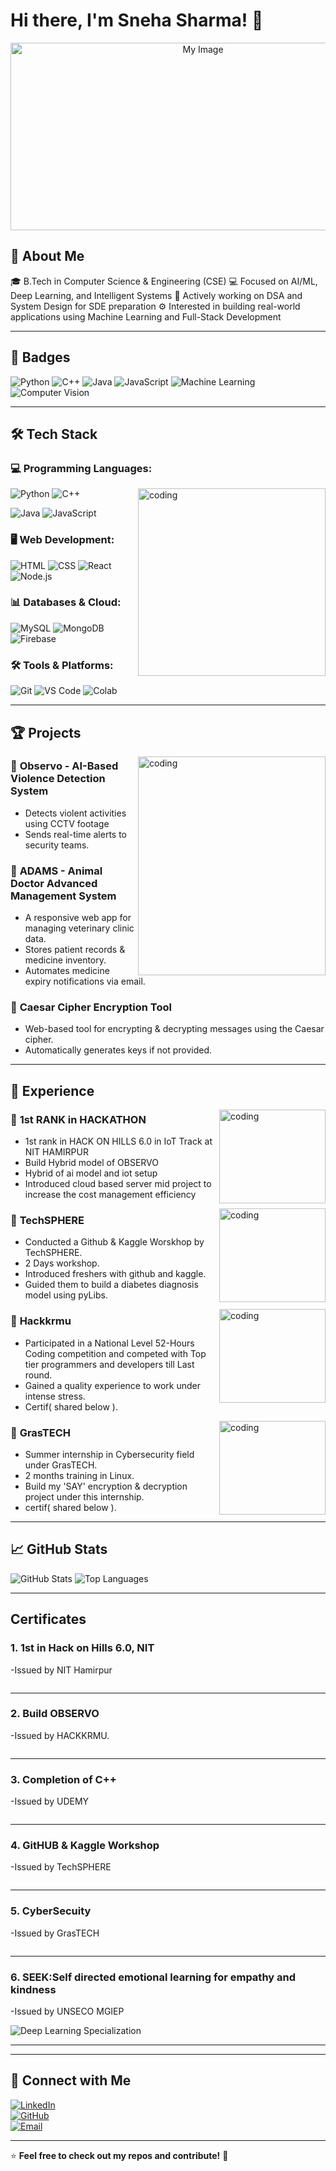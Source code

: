 
# Hi there, I'm Sneha Sharma! 👋
<p align="center">
  <img src="https://github.com/Yashmalik2004/Yashmalik2004/blob/main/YM-LOGO.webp" alt="My Image" width="600" height="300">
</p>


## 🚀 About Me
🎓 B.Tech in Computer Science & Engineering (CSE)
💻 Focused on AI/ML, Deep Learning, and Intelligent Systems
🧠 Actively working on DSA and System Design for SDE preparation
⚙️ Interested in building real-world applications using Machine Learning and Full-Stack Development

---

## 🏅 Badges
![Python](https://img.shields.io/badge/Python-3776AB?style=for-the-badge&logo=python&logoColor=white)
![C++](https://img.shields.io/badge/C++-00599C?style=for-the-badge&logo=cplusplus&logoColor=white)
![Java](https://img.shields.io/badge/Java-007396?style=for-the-badge&logo=java&logoColor=white)
![JavaScript](https://img.shields.io/badge/JavaScript-F7DF1E?style=for-the-badge&logo=javascript&logoColor=black)
![Machine Learning](https://img.shields.io/badge/Machine%20Learning-%2300C853?style=for-the-badge&logo=tensorflow&logoColor=white)
![Computer Vision](https://img.shields.io/badge/Computer%20Vision-%23008080?style=for-the-badge&logo=opencv&logoColor=white)

---

## 🛠 Tech Stack

### **💻 Programming Languages:**


<img align="right" alt="coding" width=300 boder-radius=10 src="https://cdnb.artstation.com/p/assets/images/images/028/991/999/original/anna-havrylyukh-.gif?1596125112">


![Python](https://img.shields.io/badge/Python-3776AB?style=for-the-badge&logo=python&logoColor=white)
![C++](https://img.shields.io/badge/C++-00599C?style=for-the-badge&logo=cplusplus&logoColor=white)


![Java](https://img.shields.io/badge/Java-007396?style=for-the-badge&logo=java&logoColor=white)
![JavaScript](https://img.shields.io/badge/JavaScript-F7DF1E?style=for-the-badge&logo=javascript&logoColor=black)

### **🖥️ Web Development:**
![HTML](https://img.shields.io/badge/HTML5-E34F26?style=for-the-badge&logo=html5&logoColor=white)
![CSS](https://img.shields.io/badge/CSS3-1572B6?style=for-the-badge&logo=css3&logoColor=white)
![React](https://img.shields.io/badge/React-61DAFB?style=for-the-badge&logo=react&logoColor=black)
![Node.js](https://img.shields.io/badge/Node.js-339933?style=for-the-badge&logo=nodedotjs&logoColor=white)

### **📊 Databases & Cloud:**
![MySQL](https://img.shields.io/badge/MySQL-4479A1?style=for-the-badge&logo=mysql&logoColor=white)
![MongoDB](https://img.shields.io/badge/MongoDB-4EA94B?style=for-the-badge&logo=mongodb&logoColor=white)
![Firebase](https://img.shields.io/badge/Firebase-FFCA28?style=for-the-badge&logo=firebase&logoColor=black)

### **🛠 Tools & Platforms:**
![Git](https://img.shields.io/badge/Git-F05032?style=for-the-badge&logo=git&logoColor=white)
![VS Code](https://img.shields.io/badge/VS%20Code-007ACC?style=for-the-badge&logo=visualstudiocode&logoColor=white)
![Colab](https://img.shields.io/badge/Google%20Colab-F9AB00?style=for-the-badge&logo=googlecolab&logoColor=black)

---


## 🏆 Projects

<img align="right" alt="coding" width=300 height=350 boder-radius=10 src="https://gifdb.com/images/high/computer-system-coding-j3szfjv9fwb5at9x.gif">

### 🔹 **Observo - AI-Based Violence Detection System**
- Detects violent activities using CCTV footage 
- Sends real-time alerts to security teams.


### 🔹 **ADAMS - Animal Doctor Advanced Management System**
- A responsive web app for managing veterinary clinic data.
- Stores patient records & medicine inventory.
- Automates medicine expiry notifications via email.

### 🔹 **Caesar Cipher Encryption Tool**
- Web-based tool for encrypting & decrypting messages using the Caesar cipher.
- Automatically generates keys if not provided.

---
## 🚀 Experience

<img align="right" margin-top="auto" alt="coding" width=170 height=150 boder-radius=10 src="https://github.com/SnehaSharma00/SnehaSharma00/imgs/blob/main/hoh.jpg">

### 🔹 **1st RANK in HACKATHON**

  - 1st rank in HACK ON HILLS 6.0 in IoT Track at NIT HAMIRPUR
  - Build Hybrid model of OBSERVO
  - Hybrid of ai model and iot setup
  - Introduced cloud based server mid project to increase the cost management efficiency
    
<img align="right" margin-top="auto" alt="coding" width=170 height=150 boder-radius=10 src="https://github.com/SnehaSharma00/SnehaSharma00/imgs/blob/main/techsphere.jpg">

### 🔹 **TechSPHERE**

  - Conducted a Github & Kaggle Worskhop by TechSPHERE.
  - 2 Days workshop.
  - Introduced freshers with github and kaggle.
  - Guided them to build a diabetes diagnosis model using pyLibs.
    
<img align="right" margin-top="auto" alt="coding" width=170 height=150 boder-radius=10 src="https://github.com/SnehaSharma00/SnehaSharma00/imgs/blob/main/hackkrmu.jpg">

### 🔹 **Hackkrmu**
  - Participated in a National Level 52-Hours Coding competition and competed with Top tier programmers and developers till Last round.
  - Gained a quality experience to work under intense stress.
  - Certif( shared below ).
  
<img align="right" margin-top="auto" alt="coding" width=170 height=150 boder-radius=10 src="https://github.com/SnehaSharma00/SnehaSharma00/imgs/blob/main/grastech.jpg">

### 🔹 **GrasTECH**

  - Summer internship in Cybersecurity field under GrasTECH.
  - 2 months training in Linux.
  - Build my 'SAY' encryption & decryption project under this internship.
  - certif( shared below ).
    
    
---
## 📈 GitHub Stats

![GitHub Stats](https://github-readme-stats.vercel.app/api?username=Yashmalik2004&show_icons=true&theme=dark)
![Top Languages](https://github-readme-stats.vercel.app/api/top-langs/?username=SnehaSharma00&layout=compact&theme=dark)

---

<section class="bg-black py-10">
  <h2 class="text-white text-2xl font-bold text-left mb-8">Certificates</h2>
  <div class="certificates-container">
    <div class="certificate">
      <div class="p-4">
        <h3 class="text-lg font-bold mb-2">1. 1st in Hack on Hills 6.0, NIT</h3>
        <p class="text-sm text-gray-600">-Issued by NIT Hamirpur</p>
      <img src="https://github.com/SnehaSharma00/SnehaSharma00/imgs/blob/main/hohcertif.jpg" alt="" class="w-full">
        <hr>
      </div>
    </div>
    <div class="certificate">
      <div class="p-4">
        <h3 class="text-lg font-bold mb-2">2. Build OBSERVO</h3>
        <p class="text-sm text-gray-600">-Issued by HACKKRMU.</p>
      <img src="https://github.com/SnehaSharma00/SnehaSharma00/imgs/blob/main/hackkrmucertif.jpg" alt="" class="w-full">
        <hr>
      </div>
    </div>
    <div class="certificate">
      <div class="p-4">
        <h3 class="text-lg font-bold mb-2">3. Completion of C++</h3>
        <p class="text-sm text-gray-600">-Issued by UDEMY</p>
      <img src="https://github.com/SnehaSharma00/SnehaSharma00/imgs/blob/main/cpp-Completion.jpg" alt="" class="w-full">
        <hr>
      </div>
    </div>
    <div class="certificate">
      <div class="p-4">
        <h3 class="text-lg font-bold mb-2">4. GitHUB & Kaggle Workshop</h3>
        <p class="text-sm text-gray-600">-Issued by TechSPHERE</p>
      <img src="https://github.com/SnehaSharma00/SnehaSharma00/imgs/blob/main/github-kaggle.jpg" alt="" class="w-full">
        <hr>
      </div>
    </div>
    <div class="certificate">
      <div class="p-4">
        <h3 class="text-lg font-bold mb-2">5. CyberSecuity</h3>
        <p class="text-sm text-gray-600">-Issued by GrasTECH</p>
      <img src="https://github.com/SnehaSharma00/SnehaSharma00/imgs/blob/main/grastech-certif.jpg" alt="" class="w-full">
        <hr>
      </div>
    </div>
    <div class="certificate">
      <div class="p-4">
        <h3 class="text-lg font-bold mb-2">6. SEEK:Self directed emotional learning for empathy and kindness</h3>
        <p class="text-sm text-gray-600">-Issued by UNSECO MGIEP</p>
      <img src="https://github.com/SnehaSharma00/SnehaSharma00/imgs/blob/main/seek-img.jpg" alt="Deep Learning Specialization" class="w-full">
        <hr>
      </div>
    </div>


  </div>
</section>

---

## 🔗 Connect with Me
[![LinkedIn](https://img.shields.io/badge/LinkedIn-0077B5?style=for-the-badge&logo=linkedin&logoColor=white)](https://www.linkedin.com/in/yash-malik-a03559322?)  
[![GitHub](https://img.shields.io/badge/GitHub-181717?style=for-the-badge&logo=github&logoColor=white)](https://github.com/SnehaSharma00)  
[![Email](https://img.shields.io/badge/Email-D14836?style=for-the-badge&logo=gmail&logoColor=white)](mailto:sanuwkuku@gmail.com)

---

⭐️ **Feel free to check out my repos and contribute!** 🚀
